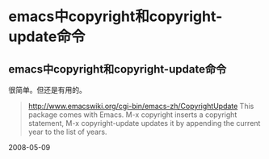 # emacs中copyright和copyright-update命令

## emacs中copyright和copyright-update命令

很简单。但还是有用的。

>http://www.emacswiki.org/cgi-bin/emacs-zh/CopyrightUpdate
>This package comes with Emacs. M-x copyright inserts a copyright statement, M-x copyright-update updates it by appending the current year to the list of years.


2008-05-09